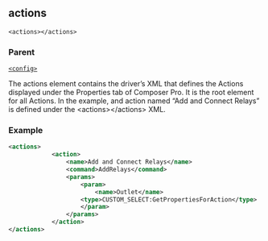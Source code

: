 ## actions

`<actions></actions>`


### Parent

[`<config>`][1]


The actions element contains the driver’s XML that defines the Actions displayed under the Properties tab of Composer Pro. It is the root element for all Actions. In the example, and action named “Add and Connect Relays” is defined under the \<actions\>\</actions\> XML.


### Example

```xml
<actions>
			<action>
				<name>Add and Connect Relays</name>
				<command>AddRelays</command>
				<params>
					<param>
						<name>Outlet</name>
					<type>CUSTOM_SELECT:GetPropertiesForAction</type>
					</param>
				</params>
			</action>
</actions>
```



[1]:	https://verbose-telegram-5004f902.pages.github.io/#common-xml-devicedata